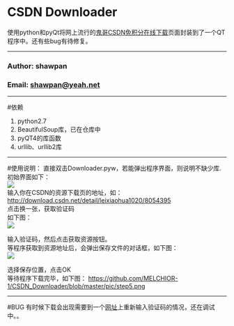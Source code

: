 CSDN Downloader
===========================
使用python和pyQt将网上流行的[鬼哥CSDN免积分在线下载](http://www.juming.com/Csdn/ "http://www.juming.com/Csdn/")页面封装到了一个QT程序中。还有些bug有待修复。

*******
###             Author: shawpan
###             Email:  shawpan@yeah.net
*********
#依赖
1. python2.7  
2. BeautifulSoup库，已在仓库中  
3. pyQT4的库函数  
4. urllib、urllib2库
*********
#使用说明：
直接双击Downloader.pyw，若能弹出程序界面，则说明不缺少库.初始界面如下：  
![](https://github.com/MELCHIOR-1/CSDN_Downloader/blob/master/pic/init.png)  
输入你在CSDN的资源下载页的地址，如：http://download.csdn.net/detail/leixiaohua1020/8054395  
点击换一张，获取验证码  
如下图：  
![](https://github.com/MELCHIOR-1/CSDN_Downloader/blob/master/pic/step3.png)
  
输入验证码，然后点击获取资源按钮。  
等程序获取到资源地址后，会弹出保存文件的对话框，如下图：  
![](https://github.com/MELCHIOR-1/CSDN_Downloader/blob/master/pic/step4.png)  
  
选择保存位置，点击OK  
等待程序下载完毕，如下图：
https://github.com/MELCHIOR-1/CSDN_Downloader/blob/master/pic/step5.png

***********
#BUG
有时候下载会出现需要到一个[网址](http://www.juming.com/Csdn/csdnyzm.htm)上重新输入验证码的情况，还在调试中。。

